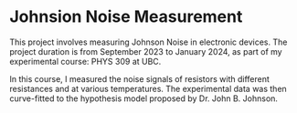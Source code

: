 # Johnsion Noise Measurement

This project involves measuring Johnson Noise in electronic devices. The project duration is from September 2023 to January 2024, as part of my experimental course: PHYS 309 at UBC.

In this course, I measured the noise signals of resistors with different resistances and at various temperatures. The experimental data was then curve-fitted to the hypothesis model proposed by Dr. John B. Johnson.
